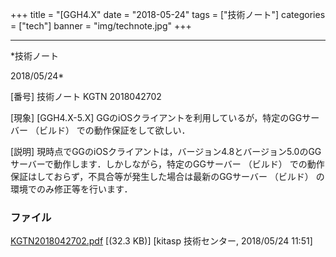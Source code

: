 ﻿+++
title = "[GGH4.X"
date = "2018-05-24"
tags = ["技術ノート"]
categories = ["tech"]
banner = "img/technote.jpg"
+++

-----------------------------------------------------------------------------------------------------------------------------

*技術ノート

2018/05/24*


[番号]
技術ノート KGTN 2018042702

[現象]
[GGH4.X-5.X] GGのiOSクライアントを利用しているが，特定のGGサーバー
（ビルド） での動作保証をして欲しい．

[説明]
現時点でGGのiOSクライアントは，バージョン4.8とバージョン5.0のGGサーバーで動作します．しかしながら，特定のGGサーバー
（ビルド）
での動作保証はしておらず，不具合等が発生した場合は最新のGGサーバー
（ビルド） の環境でのみ修正等を行います．


### ファイル

 
 


[KGTN2018042702.pdf](http://techreport.kitasp.net/attachments/download/4016/KGTN2018042702.pdf)
 [(32.3 KB)] [kitasp 技術センター, 2018/05/24
11:51]


 


 

